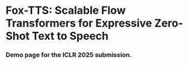 # Fox-TTS: Scalable Flow Transformers for Expressive Zero-Shot Text to Speech

### Demo page for the ICLR 2025 submission.
